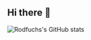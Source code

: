 ## Hi there 👋


![Rodfuchs's GitHub stats](https://github-readme-stats.vercel.app/api?username=Rodfuchs&theme=calm_icons=true)
